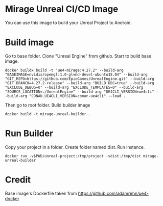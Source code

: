 # Mirage Unreal CI/CD Image

You can use this image to build your Unreal Project to Android.

# Build image

Go to base folder. Clone "Unreal Engine" from github. Start to build base image.

`docker buildx build -t "ue4-mirage:4.27.2" --build-arg "BASEIMAGE=nvidia/opengl:1.0-glvnd-devel-ubuntu18.04" --build-arg "GIT_REPO=https://github.com/EpicGames/UnrealEngine.git" --build-arg "GIT_BRANCH=4.27.2-release" --build-arg "BUILD_DDC=true" --build-arg "EXCLUDE_DEBUG=0" --build-arg "EXCLUDE_TEMPLATES=0" --build-arg "SOURCE_LOCATION=./UnrealEngine" --build-arg "UE4CLI_VERSION=ue4cli" --build-arg "CONAN_UE4CLI_VERSION=conan-ue4cli" --load .`

Then go to root folder. Build builder image

`docker build -t mirage-unreal-builder .`

# Run Builder

Copy your project in a folder. Create folder named dist. Run instance.

`docker run -v$PWD/unreal-project:/tmp/project -vdist:/tmp/dist mirage-unreal-builder`

# Credit

Base image's Dockerfile taken from https://github.com/adamrehn/ue4-docker
